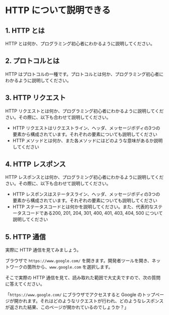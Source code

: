 # HTTP について説明できる

## 1. HTTP とは

HTTP とは何か、プログラミング初心者にわかるように説明してください。


## 2. プロトコルとは

HTTP はプロトコルの一種です。プロトコルとは何か、プログラミング初心者にわかるように説明してください。

## 3. HTTP リクエスト

HTTP リクエストとは何か、プログラミング初心者にわかるように説明してください。その際に、以下も合わせて説明してください。

- HTTP リクエストはリクエストライン、ヘッダ、メッセージボディの3つの要素から構成されています。それぞれの要素についても説明してください
- HTTP メソッドとは何か、また各メソッドにはどのような意味があるか説明してください

## 4. HTTP レスポンス

HTTP レスポンスとは何か、プログラミング初心者にわかるように説明してください。その際に、以下も合わせて説明してください。

- HTTP レスポンスはステータスライン、ヘッダ、メッセージボディの3つの要素から構成されています。それぞれの要素についても説明してください
- HTTP ステータスコードとは何かを説明してください。また、代表的なステータスコードである200, 201, 204, 301, 400, 401, 403, 404, 500 について説明してください

## 5. HTTP 通信

実際に HTTP 通信を見てみましょう。

ブラウザで `https://www.google.com/` を開きます。開発者ツールを開き、ネットワークの箇所から、`www.google.com` を選択します。

そこで実際の HTTP 通信を見て、読み取れた範囲で大丈夫ですので、次の質問に答えてください。

「`https://www.google.com/` にブラウザでアクセスすると Google のトップページが開かれます。それはどのようなリクエストが行われ、どのようなレスポンスが返された結果、このページが開かれているのでしょうか？」

